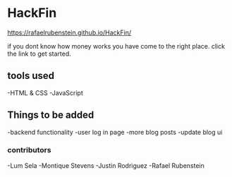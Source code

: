 # HackFin

https://rafaelrubenstein.github.io/HackFin/

if you dont know how money works you have come to the right place. click the link to get started. 

## tools used 

-HTML & CSS
-JavaScript

## Things to be added

-backend functionality 
-user log in page 
-more blog posts 
-update blog ui

### contributors 

-Lum Sela
-Montique Stevens
-Justin Rodriguez
-Rafael Rubenstein
